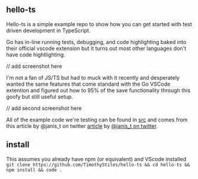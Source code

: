 ## hello-ts

Hello-ts is a simple example repo to show how you can get started with test driven development in TypeScript.

Go has in-line running tests, debugging, and code highlighting baked into their official vscode extension but it turns out most other languages don't have code hightlighting.

// add screenshot here

I'm not a fan of JS/TS but had to muck with it recently and desperately wanted the same features that come standard with the Go VSCode extention and figured out how to 95% of the save functionality through this goofy but still useful setup.

// add second screenshot here

All of the example code we're testing can be found in [src](./src) and comes from this article by @janis_t on twitter [article](https://www.typescriptbites.io/articles/build-test-and-publish-typescript-npm-package-2022) by [@janis_t on twitter](https://twitter.com/janis_t).


## install

This assumes you already have npm (or equivalent) and VScode installed
`git clone https://github.com/TimothyStiles/hello-ts && cd hello-ts && npm install && code .`

